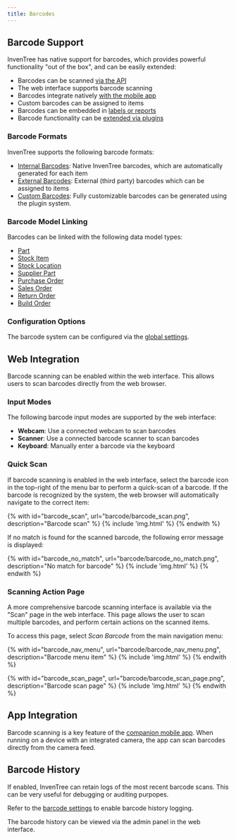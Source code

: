 ```yaml
---
title: Barcodes
---
```


## Barcode Support

InvenTree has native support for barcodes, which provides powerful functionality "out of the box", and can be easily extended:

- Barcodes can be scanned [via the API](../api/api.md)
- The web interface supports barcode scanning
- Barcodes integrate natively [with the mobile app](../app/barcode.md)
- Custom barcodes can be assigned to items
- Barcodes can be embedded in [labels or reports](../report/barcodes.md)
- Barcode functionality can be [extended via plugins](../plugins/mixins/barcode.md)

### Barcode Formats

InvenTree supports the following barcode formats:

- [Internal Barcodes](./internal.md): Native InvenTree barcodes, which are automatically generated for each item
- [External Barcodes](./external.md): External (third party) barcodes which can be assigned to items
- [Custom Barcodes](./custom.md): Fully customizable barcodes can be generated using the plugin system.

### Barcode Model Linking

Barcodes can be linked with the following data model types:

- [Part](../part/index.md#part)
- [Stock Item](../stock/stock.md#stock-item)
- [Stock Location](../stock/stock.md#stock-location)
- [Supplier Part](../purchasing/supplier.md#supplier-parts)
- [Purchase Order](../purchasing/purchase_order.md#purchase-orders)
- [Sales Order](../sales/sales_order.md#sales-orders)
- [Return Order](../sales/return_order.md#return-orders)
- [Build Order](../manufacturing/build.md#build-orders)

### Configuration Options

The barcode system can be configured via the [global settings](../settings/global.md#barcodes).

## Web Integration

Barcode scanning can be enabled within the web interface. This allows users to scan barcodes directly from the web browser.

### Input Modes

The following barcode input modes are supported by the web interface:

- **Webcam**: Use a connected webcam to scan barcodes
- **Scanner**: Use a connected barcode scanner to scan barcodes
- **Keyboard**: Manually enter a barcode via the keyboard

### Quick Scan

If barcode scanning is enabled in the web interface, select the barcode icon in the top-right of the menu bar to perform a quick-scan of a barcode. If the barcode is recognized by the system, the web browser will automatically navigate to the correct item:

{% with id="barcode_scan", url="barcode/barcode_scan.png", description="Barcode scan" %}
{% include 'img.html' %}
{% endwith %}

If no match is found for the scanned barcode, the following error message is displayed:

{% with id="barcode_no_match", url="barcode/barcode_no_match.png", description="No match for barcode" %}
{% include 'img.html' %}
{% endwith %}

### Scanning Action Page

A more comprehensive barcode scanning interface is available via the "Scan" page in the web interface. This page allows the user to scan multiple barcodes, and perform certain actions on the scanned items.

To access this page, select *Scan Barcode* from the main navigation menu:

{% with id="barcode_nav_menu", url="barcode/barcode_nav_menu.png", description="Barcode menu item" %}
{% include 'img.html' %}
{% endwith %}

{% with id="barcode_scan_page", url="barcode/barcode_scan_page.png", description="Barcode scan page" %}
{% include 'img.html' %}
{% endwith %}

## App Integration

Barcode scanning is a key feature of the [companion mobile app](../app/barcode.md). When running on a device with an integrated camera, the app can scan barcodes directly from the camera feed.

## Barcode History

If enabled, InvenTree can retain logs of the most recent barcode scans. This can be very useful for debugging or auditing purpopes.

Refer to the [barcode settings](../settings/global.md#barcodes) to enable barcode history logging.

The barcode history can be viewed via the admin panel in the web interface.
